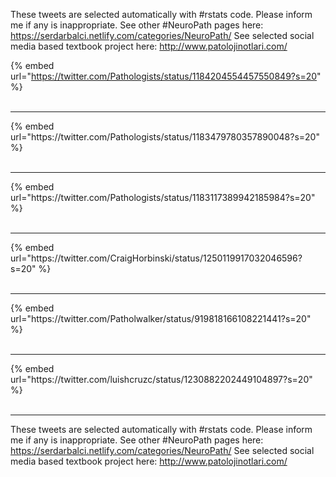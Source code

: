 

These tweets are selected automatically with #rstats code. Please inform me if any is inappropriate.
See other #NeuroPath pages here: https://serdarbalci.netlify.com/categories/NeuroPath/ 
See selected social media based textbook project here: http://www.patolojinotlari.com/

{% embed url="https://twitter.com/Pathologists/status/1184204554457550849?s=20" %}<br>
<br>
<hr>
{% embed url="https://twitter.com/Pathologists/status/1183479780357890048?s=20" %}<br>
<br>
<hr>
{% embed url="https://twitter.com/Pathologists/status/1183117389942185984?s=20" %}<br>
<br>
<hr>
{% embed url="https://twitter.com/CraigHorbinski/status/1250119917032046596?s=20" %}<br>
<br>
<hr>
{% embed url="https://twitter.com/Patholwalker/status/919818166108221441?s=20" %}<br>
<br>
<hr>
{% embed url="https://twitter.com/luishcruzc/status/1230882202449104897?s=20" %}<br>
<br>
<hr>


These tweets are selected automatically with #rstats code. Please inform me if any is inappropriate.
See other #NeuroPath pages here: https://serdarbalci.netlify.com/categories/NeuroPath/ 
See selected social media based textbook project here: http://www.patolojinotlari.com/
